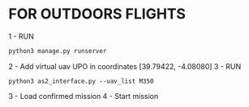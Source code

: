# FOR OUTDOORS FLIGHTS
1 - RUN
```bash
python3 manage.py runserver
```
2 - Add virtual uav UPO in coordinates [39.79422, -4.08080] 
3 - RUN 
```
python3 as2_interface.py --uav_list M350
```
3 - Load confirmed mission
4 - Start mission
